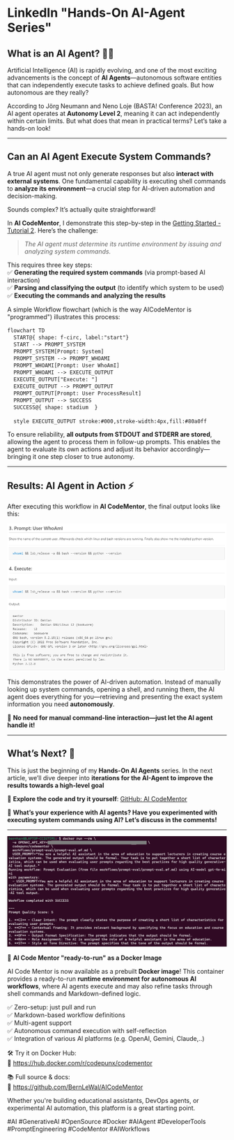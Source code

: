 # LinkedIn "Hands-On AI-Agent Series"

## **What is an AI Agent?** 🧠🤖  

Artificial Intelligence (AI) is rapidly evolving, and one of the most exciting advancements is the concept of **AI Agents**—autonomous software entities that can independently execute tasks to achieve defined goals. But how autonomous are they really?  

According to Jörg Neumann and Neno Loje (BASTA! Conference 2023), an AI agent operates at **Autonomy Level 2**, meaning it can act independently within certain limits. But what does that mean in practical terms? Let’s take a hands-on look!  

---

## **Can an AI Agent Execute System Commands?**  

A true AI agent must not only generate responses but also **interact with external systems**. One fundamental capability is executing shell commands to **analyze its environment**—a crucial step for AI-driven automation and decision-making.  

Sounds complex? It’s actually quite straightforward!  

In **AI CodeMentor**, I demonstrate this step-by-step in the [Getting Started - Tutorial 2](https://github.com/BernLeWal/AICodeMentor/blob/main/docs/tutorial/lesson2.md). Here’s the challenge:  

> *The AI agent must determine its runtime environment by issuing and analyzing system commands.*  

This requires three key steps:  
✅ **Generating the required system commands** (via prompt-based AI interaction)  
✅ **Parsing and classifying the output** (to identify which system to be used)  
✅ **Executing the commands and analyzing the results**  

A simple Workflow flowchart (which is the way AICodeMentor is "programmed") illustrates this process:  

```mermaid
flowchart TD
  START@{ shape: f-circ, label:"start"}
  START --> PROMPT_SYSTEM
  PROMPT_SYSTEM[Prompt: System]
  PROMPT_SYSTEM --> PROMPT_WHOAMI
  PROMPT_WHOAMI[Prompt: User WhoAmI]
  PROMPT_WHOAMI --> EXECUTE_OUTPUT
  EXECUTE_OUTPUT["Execute: "]
  EXECUTE_OUTPUT --> PROMPT_OUTPUT
  PROMPT_OUTPUT[Prompt: User ProcessResult]
  PROMPT_OUTPUT --> SUCCESS
  SUCCESS@{ shape: stadium  }

  style EXECUTE_OUTPUT stroke:#000,stroke-width:4px,fill:#80a0ff
```

To ensure reliability, **all outputs from STDOUT and STDERR are stored**, allowing the agent to process them in follow-up prompts. This enables the agent to evaluate its own actions and adjust its behavior accordingly—bringing it one step closer to true autonomy.  

---

## Results: AI Agent in Action ⚡

After executing this workflow in **AI CodeMentor**, the final output looks like this:

![](blogpost1-output.png)

This demonstrates the power of AI-driven automation. Instead of manually looking up system commands, opening a shell, and running them, the AI agent does everything for you—retrieving and presenting the exact system information you need **autonomously**.

🚀 **No need for manual command-line interaction—just let the AI agent handle it!**

---

## **What’s Next?** 🚀  

This is just the beginning of my **Hands-On AI Agents** series. In the next article, we’ll dive deeper into 
**iterations for the AI-Agent to improve the results towards a high-level goal**

🔗 **Explore the code and try it yourself**: [GitHub: AI CodeMentor](https://github.com/BernLeWal/AICodeMentor)  

💬 **What’s your experience with AI agents? Have you experimented with executing system commands using AI? Let’s discuss in the comments!**  

---
<!-- 2025-05-20 Linkedin -->

![](blogpost2-docker.png)

🚀 **AI Code Mentor "ready-to-run" as a Docker Image**

AI Code Mentor is now available as a prebuilt **Docker image**!
This container provides a ready-to-run **runtime environment for autonomous AI workflows**, where AI agents execute and may also refine tasks through shell commands and Markdown-defined logic.

✅ Zero-setup: just pull and run  
✅ Markdown-based workflow definitions  
✅ Multi-agent support  
✅ Autonomous command execution with self-reflection  
✅ Integration of various AI platforms (e.g. OpenAI, Gemini, Claude,..)  

🛠 Try it on Docker Hub:  
🔗 https://hub.docker.com/r/codepunx/codementor

📚 Full source & docs:  
🔗 https://github.com/BernLeWal/AICodeMentor

Whether you're building educational assistants, DevOps agents, or experimental AI automation, this platform is a great starting point.

#AI #GenerativeAI #OpenSource #Docker #AIAgent #DeveloperTools #PromptEngineering #CodeMentor #AIWorkflows